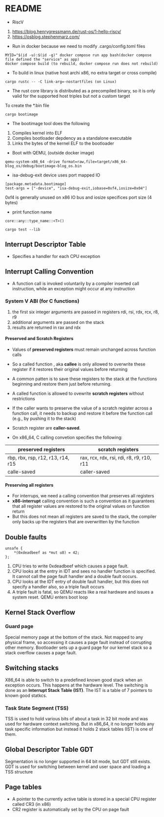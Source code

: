 # README
- RiscV 
1. https://blog.henrygressmann.de/rust-os/1-hello-riscv/
1. https://osblog.stephenmarz.com/

- Run in docker because we need to modify .cargo/config.toml files
```
MYID="$(id -u):$(id -g)" docker compose run app bash(docker compose file defined the "service" as app)
docker compose build (to rebuild, docker compose run does not rebuild)
```

- To build in linux (native host archi x86, no extra target or cross compile)
```
cargo rustc -- -C link-arg=-nostartfiles (on Linux)
```
- The rust core library is distributed as a precompiled binary, so it is only
valid for the supported host triples but not a custom target

To create the *.bin file
```
cargo bootimage
```

- The bootimage tool does the following
1. Compiles kernel into ELF
1. Compiles bootloader depdency as a standalone executable
1. Links the bytes of the kernel ELF to the bootloader

- Boot with QEMU, (outside docker image)
```
qemu-system-x86_64 -drive format=raw,file=target/x86_64-blog_os/debug/bootimage-blog_os.bin
```

- isa-debug-exit device uses port mapped IO
```
[package.metadata.bootimage]
test-args = ["-device", "isa-debug-exit,iobase=0xf4,iosize=0x04"]
```
0xf4 is generally unused on x86 IO bus and iosize specifices port size (4 bytes)

- print function name
```
core::any::type_name::<T>()
```

```
cargo test --lib
```
## Interrupt Descriptor Table

- Specifies a handler for each CPU exception

## Interrupt Calling Convention
- A function call is invoked voluntarily by a compiler inserted call instruction,
while an exception might occur at any instruction

### System V ABI (for C functions)
1. the first six integer arguments are passed in registers rdi, rsi, rdx, rcx, r8, r9
1. additional arguments are passed on the stack
1. results are returned in rax and rdx

#### Preserved and Scratch Registers
- Values of **preserved registers** must remain unchanged across function calls
- So a called function , aka **callee** is only allowed to overwrite these register
if it restores their original values before returning 
- A common patten is to save these registers to the stack at the functions
beginning and restore them just before returning. 
- A called function is allowed to ovewrite **scratch registers** without restrictions
- If the caller wants to preserve the value of a scratch register across a function call, 
it needs to backup and restore it before the function call (e.g., by pushing it to the stack)
- Scratch register are **caller-saved**.

- On x86_64, C calling convetion specifies the following:

| preserved registers | scratch registers |
| --------- | ------- | 
| rbp, rbx, rsp, r12, r13, r14, r15 | rax, rcx, rdx, rsi, rdi, r8, r9, r10, r11 |  
| calle-saved                       | caller-saved |

#### Preserving all registers
- For interrups, we need a calling convention that preserves all registers
- **x86-interrupt** calling convention is such a convention as it guarantees
that all register values are restored to the original values on function return
- But this does not mean all registers are saved to the stack, the compiler
only backs up the registers that are overwritten by the function

## Double faults

```
unsafe {
    *(0xdeadbeef as *mut u8) = 42;
};
```
1. CPU tries to write 0xdeadbeef which causes a page fault.
1. CPU looks at the entry in IDT and sees no handler function is specified.
It cannot call the page fault handler and a double fault occurs. 
1. CPU looks at the IDT entry of double fault handler, but this does not 
specify a handler also, so a triple fault occurs
1. A triple fault is fatal, so QEMU reacts like a real hardware and issues a
system reset. QEMU enters boot loop

## Kernel Stack Overflow

### Guard page
Special memory page at the bottom of the stack. Not mapped to any physical
frame, so accessing it causes a page fault instead of corrupting other memory.
Bootloader sets up a guard page for our kernel stack so a stack overflow causes
a page fault. 

## Switching stacks
X86_64 is able to switch to a predefined known good stack when an exception occurs. 
This happens at the hardware level. 
The switching is done as an **Interrupt Stack Table (IST)**. The  IST is a table of
7 pointers to known good statkcs. 

### **Task State Segment (TSS)** 
TSS is used to hold various bits of about a task in 32 bit mode
and was used for hardware context switching. 
But in x86_64, it no longer holds any task specific information but instead
it holds 2 stack tables (IST) is one of them. 

## Global Descriptor Table GDT

Segmentation is no longer supported in 64 bit mode, but GDT still exists.
GDT is used for switching between kernel and user space and loading a TSS structure

## Page tables
- A pointer to the currently active table is stored in a special CPU register
called CR3 (in x86)
- CR2 register is automatically set by the CPU on page fault